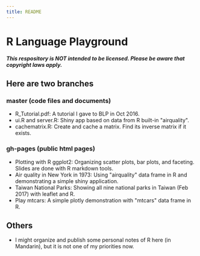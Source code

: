 ```yaml
---
title: README
---
```


# R Language Playground
__*This respository is NOT intended to be licensed. Please be aware that copyright laws apply.*__

## Here are two branches
### master (code files and documents)
* R_Tutorial.pdf: A tutorial I gave to BLP in Oct 2016.
* ui.R and server.R: Shiny app based on data from R built-in "airquality".
* cachematrix.R: Create and cache a matrix. Find its inverse matrix if it exists.

### gh-pages (public html pages)
* Plotting with R ggplot2: Organizing scatter plots, bar plots, and faceting. Slides are done with R markdown tools.
* Air quality in New York in 1973: Using "airquality" data frame in R and demonstrating a simple shiny application.
* Taiwan National Parks: Showing all nine national parks in Taiwan (Feb 2017) with leaflet and R.
* Play mtcars: A simple plotly demonstration with "mtcars" data frame in R.

## Others
* I might organize and publish some personal notes of R here (in Mandarin), but it is not one of my priorities now.
